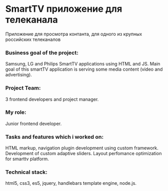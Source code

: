 # SmartTV приложение для телеканала

Приложение для просмотра контанта, для одного из крупных российских телеканалов

### Business goal of the project:

Samsung, LG and Philips SmartTV applications using HTML and JS. Main goal of this smartTV application is serving some media content (video and advertising).

### Project Team:

3 frontend developers and project manager.

### My role:

Junior frontend developer.

### Tasks and features which i worked on:

HTML markup, navigation plugin development using custom framework. Development of custom adaptive sliders. Layout perfomance optimization for smarttv platform.

### Technical stack:

html5, css3, es5, jquery, handlebars template engine, node.js.
